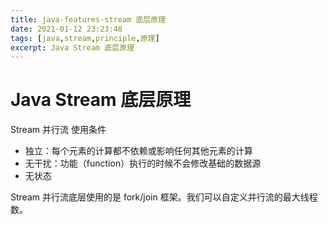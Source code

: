 ```yaml
---
title: java-features-stream 底层原理
date: 2021-01-12 23:23:48
tags: [java,stream,principle,原理]
excerpt: Java Stream 底层原理
---
```


# Java Stream 底层原理

Stream 并行流 使用条件

- 独立：每个元素的计算都不依赖或影响任何其他元素的计算
- 无干扰：功能（function）执行的时候不会修改基础的数据源
- 无状态


Stream 并行流底层使用的是 fork/join 框架。我们可以自定义并行流的最大线程数。
 
